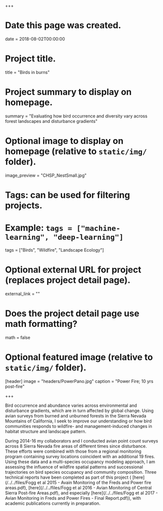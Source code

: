 +++
# Date this page was created.
date = 2018-08-02T00:00:00

# Project title.
title = "Birds in burns"

# Project summary to display on homepage.
summary = "Evaluating how bird occurrence and diversity vary across forest landscapes and disturbance gradients"

# Optional image to display on homepage (relative to `static/img/` folder).
image_preview = "CHSP_NestSmall.jpg"

# Tags: can be used for filtering projects.
# Example: `tags = ["machine-learning", "deep-learning"]`
tags = ["Birds", "Wildfire", "Landscape Ecology"]

# Optional external URL for project (replaces project detail page).
external_link = ""

# Does the project detail page use math formatting?
math = false

# Optional featured image (relative to `static/img/` folder).
[header]
image = "headers/PowerPano.jpg"
caption = "Power Fire; 10 yrs post-fire"

+++

Bird occurrence and abundance varies across environmental and disturbance gradients, which are in turn affected by global change. Using avian surveys from burned and unburned forests in the Sierra Nevada Mountains of California, I seek to improve our understanding or how bird communities responds to wildfire- and management-induced changes in habitat structure and landscape pattern. 

During 2014-16 my collaborators and I conducted avian point count surveys across 8 Sierra Nevada fire areas of different times since disturbance. These efforts were combined with those from a regional monitoring program containing survey locations coincident with an additional 19 fires. Using these data and a multi-species occupancy modeling approach, I am assessing the influence of wildfire spatial patterns and successional trajectories on bird species occupancy and community composition. Three technical reports have been completed as part of this project ( [here](/../../files/Fogg et al 2015 - Avain Monitoring of the Freds and Power fire areas.pdf),  [here](/../../files/Fogg et al 2016 - Avian Monitoring of Central Sierra Post-fire Areas.pdf), and especially [here](/../../files/Fogg et al 2017 - Avian Monitoring in Freds and Power Fires - Final Report.pdf)), with academic publications  currently in preparation.  

